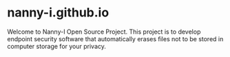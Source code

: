 # nanny-i.github.io
Welcome to Nanny-I Open Source Project. This project is to develop endpoint security software that automatically erases files not to be stored in computer storage for your privacy.
